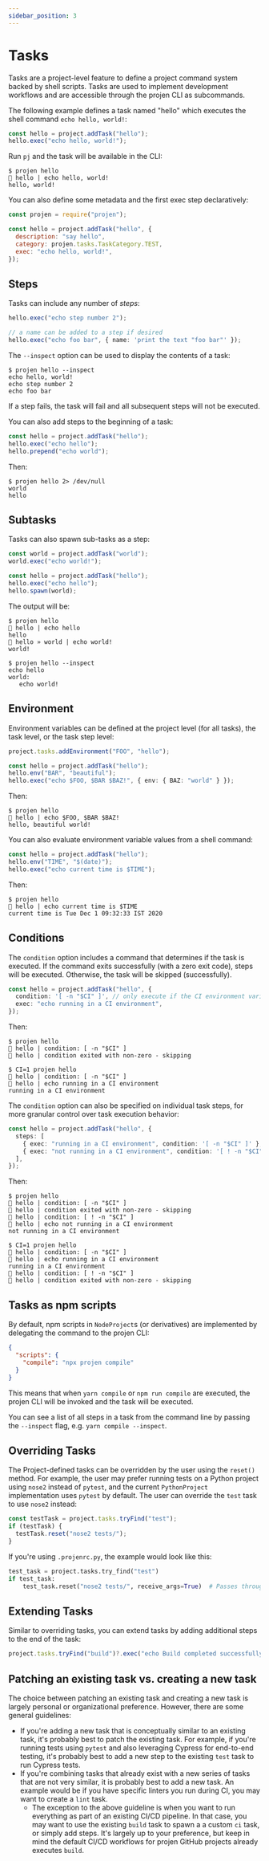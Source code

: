 ```yaml
---
sidebar_position: 3
---
```


# Tasks

Tasks are a project-level feature to define a project command system backed by
shell scripts. Tasks are used to implement development workflows and are
accessible through the projen CLI as subcommands.

The following example defines a task named "hello" which executes the shell
command `echo hello, world!`:

```js
const hello = project.addTask("hello");
hello.exec("echo hello, world!");
```

Run `pj` and the task will be available in the CLI:

```shell
$ projen hello
🤖 hello | echo hello, world!
hello, world!
```

You can also define some metadata and the first exec step declaratively:

```js
const projen = require("projen");

const hello = project.addTask("hello", {
  description: "say hello",
  category: projen.tasks.TaskCategory.TEST,
  exec: "echo hello, world!",
});
```

## Steps

Tasks can include any number of _steps_:

```ts
hello.exec("echo step number 2");

// a name can be added to a step if desired
hello.exec("echo foo bar", { name: 'print the text "foo bar"' });
```

The `--inspect` option can be used to display the contents of a task:

```shell
$ projen hello --inspect
echo hello, world!
echo step number 2
echo foo bar
```

If a step fails, the task will fail and all subsequent steps will not be
executed.

You can also add steps to the beginning of a task:

```ts
const hello = project.addTask("hello");
hello.exec("echo hello");
hello.prepend("echo world");
```

Then:

```shell
$ projen hello 2> /dev/null
world
hello
```

## Subtasks

Tasks can also spawn sub-tasks as a step:

```ts
const world = project.addTask("world");
world.exec("echo world!");

const hello = project.addTask("hello");
hello.exec("echo hello");
hello.spawn(world);
```

The output will be:

```shell
$ projen hello
🤖 hello | echo hello
hello
🤖 hello » world | echo world!
world!

$ projen hello --inspect
echo hello
world:
   echo world!
```

## Environment

Environment variables can be defined at the project level (for all tasks), the task level, or the task step level:

```ts
project.tasks.addEnvironment("FOO", "hello");

const hello = project.addTask("hello");
hello.env("BAR", "beautiful");
hello.exec("echo $FOO, $BAR $BAZ!", { env: { BAZ: "world" } });
```

Then:

```shell
$ projen hello
🤖 hello | echo $FOO, $BAR $BAZ!
hello, beautiful world!
```

You can also evaluate environment variable values from a shell command:

```ts
const hello = project.addTask("hello");
hello.env("TIME", "$(date)");
hello.exec("echo current time is $TIME");
```

Then:

```shell
$ projen hello
🤖 hello | echo current time is $TIME
current time is Tue Dec 1 09:32:33 IST 2020
```

## Conditions

The `condition` option includes a command that determines if the task is
executed. If the command exits successfully (with a zero exit code), steps will
be executed. Otherwise, the task will be skipped (successfully).

```ts
const hello = project.addTask("hello", {
  condition: '[ -n "$CI" ]', // only execute if the CI environment variable is defined
  exec: "echo running in a CI environment",
});
```

Then:

```shell
$ projen hello
🤖 hello | condition: [ -n "$CI" ]
🤖 hello | condition exited with non-zero - skipping

$ CI=1 projen hello
🤖 hello | condition: [ -n "$CI" ]
🤖 hello | echo running in a CI environment
running in a CI environment
```

The `condition` option can also be specified on individual task steps, for more
granular control over task execution behavior:

```ts
const hello = project.addTask("hello", {
  steps: [
    { exec: "running in a CI environment", condition: '[ -n "$CI" ]' },
    { exec: "not running in a CI environment", condition: '[ ! -n "$CI" ]' },
  ],
});
```

Then:

```shell
$ projen hello
🤖 hello | condition: [ -n "$CI" ]
🤖 hello | condition exited with non-zero - skipping
🤖 hello | condition: [ ! -n "$CI" ]
🤖 hello | echo not running in a CI environment
not running in a CI environment

$ CI=1 projen hello
🤖 hello | condition: [ -n "$CI" ]
🤖 hello | echo running in a CI environment
running in a CI environment
🤖 hello | condition: [ ! -n "$CI" ]
🤖 hello | condition exited with non-zero - skipping
```

## Tasks as npm scripts

By default, npm scripts in `NodeProject`s (or derivatives) are implemented by delegating the
command to the projen CLI:

```json
{
  "scripts": {
    "compile": "npx projen compile"
  }
}
```

This means that when `yarn compile` or `npm run compile` are executed, the
projen CLI will be invoked and the task will be executed.

You can see a list of all steps in a task from the command line by passing
the `--inspect` flag, e.g. `yarn compile --inspect`.

## Overriding Tasks

The Project-defined tasks can be overridden by the user using the `reset()` method. For example, the user may prefer
running tests on a Python project using `nose2` instead of `pytest`, and the current `PythonProject`
implementation uses `pytest` by default. The user can override the `test` task to use `nose2` instead:

```ts
const testTask = project.tasks.tryFind("test");
if (testTask) {
  testTask.reset("nose2 tests/");
}
```

If you're using `.projenrc.py`, the example would look like this:

```python
test_task = project.tasks.try_find("test")
if test_task:
    test_task.reset("nose2 tests/", receive_args=True)  # Passes through any arguments passed to the task
```

## Extending Tasks

Similar to overriding tasks, you can extend tasks by adding additional steps to the end of the task:

```ts
project.tasks.tryFind("build")?.exec("echo Build completed successfully.");
```

## Patching an existing task vs. creating a new task

The choice between patching an existing task and creating a new task is largely personal
or organizational preference. However, there are some general guidelines:

- If you're adding a new task that is conceptually similar to an existing task, it's probably
  best to patch the existing task. For example, if you're running tests using `pytest` and
  also leveraging Cypress for end-to-end testing, it's probably best to add a new step to the
  existing `test` task to run Cypress tests.
- If you're combining tasks that already exist with a new series of tasks that are not very
  similar, it is probably best to add a new task. An example would be if you have specific linters
  you run during CI, you may want to create a `lint` task.
  - The exception to the above guideline is when you want to run everything as part of an existing
    CI/CD pipeline. In that case, you may want to use the existing `build` task to spawn a
    a custom `ci` task, or simply add steps. It's largely up to your preference, but
    keep in mind the default CI/CD workflows for projen GitHub projects already executes `build`.
